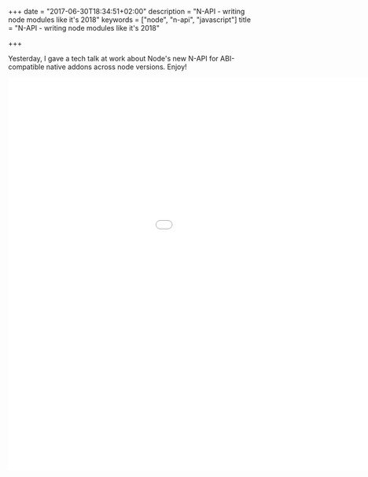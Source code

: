 +++
date = "2017-06-30T18:34:51+02:00"
description = "N-API - writing node modules like it's 2018"
keywords = ["node", "n-api", "javascript"]
title = "N-API - writing node modules like it's 2018"

+++

Yesterday, I gave a tech talk at work about Node's new N-API for
ABI-compatible native addons across node versions. Enjoy!

<iframe src="//slides.com/juppmuller/node-api/embed" width="1200" height="800" scrolling="no" frameborder="0" webkitallowfullscreen mozallowfullscreen allowfullscreen></iframe>
